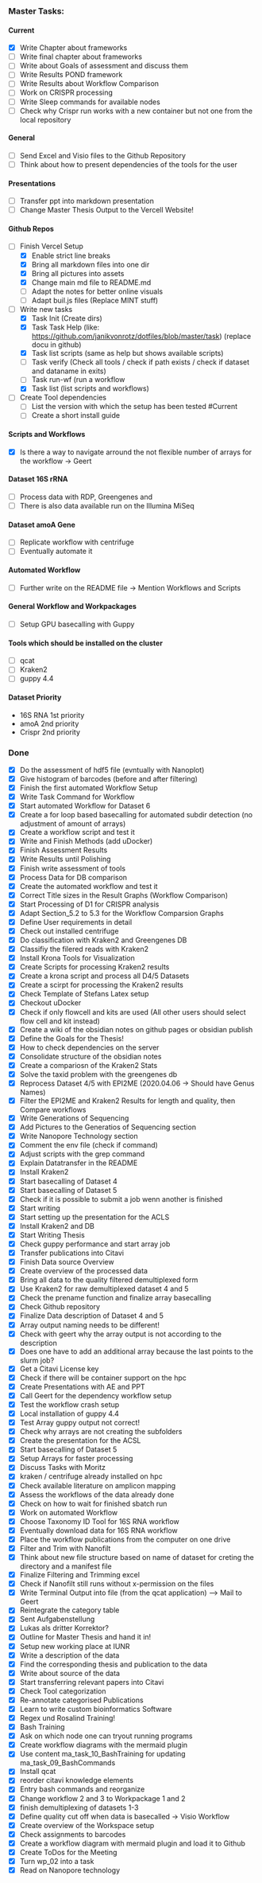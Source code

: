 ### Master Tasks:
#### Current
* [x] Write Chapter about frameworks
* [ ] Write final chapter about frameworks
* [ ] Write about Goals of assessment and discuss them
* [ ] Write Results POND framework
* [ ] Write Results about Workflow Comparison
* [ ] Work on CRISPR processing
* [ ] Write Sleep commands for available nodes
* [ ] Check why Crispr run works with a new container but not one from the local repository

#### General

* [ ] Send Excel and Visio files to the Github Repository
* [ ] Think about how to present dependencies of the tools for the user

#### Presentations
* [ ] Transfer ppt into markdown presentation
* [ ] Change Master Thesis Output to the Vercell Website!

#### Github Repos

* [ ] Finish Vercel Setup
	* [x] Enable strict line breaks
	* [x] Bring all markdown files into one dir
	* [x] Bring all pictures into assets
	* [x] Change main md file to README.md
	* [ ] Adapt the notes for better online visuals
	* [ ] Adapt buil.js files (Replace MINT stuff)
* [ ] Write new tasks
	* [x] Task Init (Create dirs)
	* [x] Task Task Help (like: https://github.com/janikvonrotz/dotfiles/blob/master/task) (replace docu in github)
	* [x] Task list scripts (same as help but shows available scripts)
	* [ ] Task verify (Check all tools / check if path exists / check if dataset and dataname in exits)
	* [ ] Task run-wf (run a workflow
	* [x] Task list (list scripts and workflows)
* [ ] Create Tool dependencies
	* [ ] List the version with which the setup has been tested #Current 
	* [ ] Create a short install guide
#### Scripts and Workflows
* [x] Is there a way to navigate arround the not flexible number of arrays for the workflow -> Geert
 
#### Dataset 16S rRNA
* [ ] Process data with RDP, Greengenes and 
* [ ] There is also data available run on the Illumina MiSeq

#### Dataset amoA Gene
* [ ] Replicate workflow with centrifuge
* [ ] Eventually automate it

#### Automated Workflow
* [ ] Further write on the README file -> Mention Workflows and Scripts
#### General Workflow and Workpackages
* [ ] Setup GPU basecalling with Guppy

#### Tools which should be installed on the cluster
* [ ] qcat
* [ ] Kraken2
* [ ] guppy 4.4

#### Dataset Priority
* 16S RNA 1st priority
* amoA 2nd priority
* Crispr 2nd priority

### Done
* [x] Do the assessment of hdf5 file (evntually with Nanoplot)
* [x] Give histogram of barcodes (before and after filtering)
* [x] Finish the first automated Workflow Setup
* [x]  Write Task Command for Workflow
* [x]  Start automated Workflow for Dataset 6
* [x] Create a for loop based basecalling for automated subdir detection (no adjustment of amount of arrays)
* [x] Create a workflow script and test it
* [x] Write and Finish Methods (add uDocker)
* [x] Finish Assessment Results
* [x] Write Results until Polishing
* [x] Finish write assessment of tools
* [x] Process Data for DB comparison
* [x] Create the automated workflow and test it
* [x] Correct Title sizes in the Result Graphs (Workflow Comparison)
* [x] Start Processing of D1 for CRISPR analysis
* [x] Adapt Section_5.2 to 5.3 for the Workflow Comparsion Graphs
* [x] Define User requirements in detail
* [x] Check out installed centrifuge
* [x] Do classification with Kraken2 and Greengenes DB
* [x] Classifiy the filered reads with Kraken2
* [x] Install Krona Tools for Visualization
* [x] Create Scripts for processing Kraken2 results
* [x] Create a krona script and process all D4/5 Datasets
* [x] Create a scirpt for processing the Kraken2 results
* [x] Check Template of Stefans Latex setup
* [x] Checkout uDocker
* [x] Check if only flowcell and kits are used (All other users should select flow cell and kit instead)
* [x] Create a wiki of the obsidian notes on github pages or obsidian publish
* [x] Define the Goals for the Thesis!
* [x] How to check dependencies on the server
* [x] Consolidate structure of the obsidian notes
* [x] Create a compariosn of the Kraken2 Stats
* [x] Solve the taxid problem with the greengenes db
* [x] Reprocess Dataset 4/5 with EPI2ME (2020.04.06 -> Should have Genus Names)
* [x] Filter the EPI2ME and Kraken2 Results for length and quality, then Compare workflows
* [x] Write Generations of Sequencing 
* [x] Add Pictures to the Generatios of Sequencing section
* [x] Write Nanopore Technology section
* [x] Comment the env file (check if command)
* [x] Adjust scripts with the grep command
* [x] Explain Datatransfer in the README
* [x] Install Kraken2
* [x] Start basecalling of Dataset 4
* [x] Start basecalling of Dataset 5
* [x] Check if it is possible to submit a job wenn another is finished
* [x] Start writing
* [x] Start setting up the presentation for the ACLS
* [x] Install Kraken2 and DB
* [x] Start Writing Thesis
* [x] Check guppy performance and start array job
* [x] Transfer publications into Citavi
* [x] Finish Data source Overview
* [x] Create overview of the processed data
* [x] Bring all data to the quality filtered demultiplexed form
* [x] Use Kraken2 for raw demultiplexed dataset 4 and 5
* [x] Check the prename function and finalize array basecalling
* [x] Check Github repository
* [x] Finalize Data description of Dataset 4 and 5
* [x] Array output naming needs to be different!
* [x] Check with geert why the array output is not according to the description
* [x] Does one have to add an additional array because the last points to the slurm job?
* [x] Get a Citavi License key
* [x] Check if there will be container support on the hpc
* [x] Create Presentations with AE and PPT
* [x] Call Geert for the dependency workflow setup
* [x] Test the workflow crash setup
* [x] Local installation of guppy 4.4
* [x] Test Array guppy output not correct!
* [x] Check why arrays are not creating the subfolders
* [x] Create the presentation for the ACSL
* [x] Start basecalling of Dataset 5
* [x] Setup Arrays for faster processing
* [x] Discuss Tasks with Moritz
* [x] kraken / centrifuge already installed on hpc
* [x] Check available literature on amplicon mapping
* [x] Assess the workflows of the data already done 
* [x] Check on how to wait for finished sbatch run
* [x] Work on automated Workflow
* [x] Choose Taxonomy ID Tool for 16S RNA workflow
* [x] Eventually download data for 16S RNA workflow
* [x] Place the workflow publications from the computer on one drive
* [x] Filter and Trim with Nanofilt
* [x] Think about new file structure based on name of dataset for creting the directory and a manifest file
* [x] Finalize Filtering and Trimming excel
* [x] Check if Nanofilt still runs without x-permission on the files
* [x] Write Terminal Output into file (from the qcat application) --> Mail to Geert
* [x] Reintegrate the category table 
* [x] Sent Aufgabenstellung 
* [x] Lukas als dritter Korrektor?
* [x] Outline for Master Thesis and hand it in!
* [x] Setup new working place at IUNR
* [x] Write a description of the data
* [x] Find the corresponding thesis and publication to the data
* [x] Write about source of the data
* [x] Start transferring relevant papers into Citavi
* [x] Check Tool categorization
* [x] Re-annotate categorised Publications
* [x] Learn to write custom bioinformatics Software
* [x] Regex und Rosalind Training!
* [x] Bash Training
* [x] Ask on which node one can tryout running programs
* [x] Create workflow diagrams with the mermaid plugin
* [x] Use content ma_task_10_BashTraining for updating ma_task_09_BashCommands
* [x] Install qcat
* [x] reorder citavi knowledge elements
* [x] Entry bash commands and reorganize
* [x] Change workflow 2 and 3 to Workpackage 1 and 2
* [x] finish demultiplexing of datasets 1-3
* [x] Define quality cut off when data is basecalled -> Visio Workflow
* [x] Create overview of the Workspace setup
* [x] Check assignments to barcodes
* [x] Create a workflow diagram with mermaid plugin and load it to Github
* [x] Create ToDos for the Meeting
* [x] Turn wp_02 into a task
* [x] Read on Nanopore technology